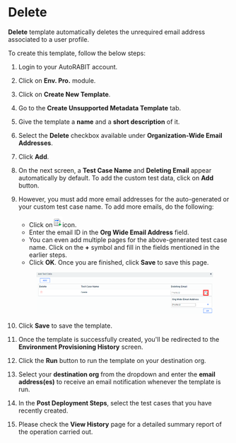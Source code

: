 # Delete

**Delete** template automatically deletes the unrequired email address associated to a user profile.

To create this template, follow the below steps:

1. Login to your AutoRABIT account.
2. Click on **Env. Pro.** module.
3. Click on **Create New Template**.
4. Go to the **Create Unsupported Metadata Template** tab.
5. Give the template a **name** and a **short description** of it.
6. Select the **Delete** checkbox available under **Organization-Wide Email Addresses**.
7. Click **Add**.
8. On the next screen, a **Test Case Name** and **Deleting Email** appear automatically by default. To add the custom test data, click on **Add** button.&#x20;
9.  However, you must add more email addresses for the auto-generated or your custom test case name. To add more emails, do the following:

    * Click on![](<../../../../../../.gitbook/assets/image (13) (1) (1) (1).png>)icon.
    * Enter the email ID in the **Org Wide Email Address** field.&#x20;
    * You can even add multiple pages for the above-generated test case name. Click on the **+** symbol and fill in the fields mentioned in the earlier steps.&#x20;
    * Click **OK**. Once you are finished, click **Save** to save this page.

    <figure><img src="../../../../../../.gitbook/assets/image (12) (1) (1) (1).png" alt=""><figcaption></figcaption></figure>
10. Click **Save** to save the template.
11. Once the template is successfully created, you'll be redirected to the **Environment Provisioning History** screen.
12. Click the **Run** button to run the template on your destination org.
13. Select your **destination org** from the dropdown and enter the **email address(es)** to receive an email notification whenever the template is run.
14. In the **Post Deployment Steps**, select the test cases that you have recently created.&#x20;
15. Please check the **View History** page for a detailed summary report of the operation carried out.
